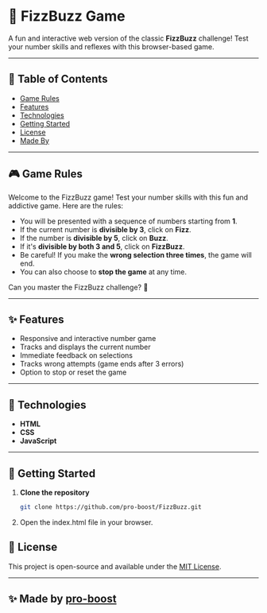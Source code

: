 # 🧠 FizzBuzz Game

A fun and interactive web version of the classic **FizzBuzz** challenge! Test your number skills and reflexes with this browser-based game.

---

## 📑 Table of Contents

- [Game Rules](#game-rules)
- [Features](#features)
- [Technologies](#technologies)
- [Getting Started](#getting-started)
- [License](#license)
- [Made By](#made-by)

---

## 🎮 Game Rules

Welcome to the FizzBuzz game! Test your number skills with this fun and addictive game. Here are the rules:

- You will be presented with a sequence of numbers starting from **1**.
- If the current number is **divisible by 3**, click on **Fizz**.
- If the number is **divisible by 5**, click on **Buzz**.
- If it's **divisible by both 3 and 5**, click on **FizzBuzz**.
- Be careful! If you make the **wrong selection three times**, the game will end.
- You can also choose to **stop the game** at any time.

Can you master the FizzBuzz challenge? 🎯

---

## ✨ Features

- Responsive and interactive number game
- Tracks and displays the current number
- Immediate feedback on selections
- Tracks wrong attempts (game ends after 3 errors)
- Option to stop or reset the game

---

## 🧰 Technologies

- **HTML**
- **CSS**
- **JavaScript**

---

## 🚀 Getting Started

1. **Clone the repository**

   ```bash
   git clone https://github.com/pro-boost/FizzBuzz.git
   ```

2. Open the index.html file in your browser.

## 📄 License

This project is open-source and available under the [MIT License](LICENSE).

---

## ✨ Made by [pro-boost](https://github.com/pro-boost)

